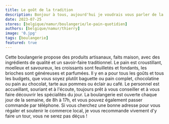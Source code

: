 ```yaml
---
title: Le goût de la tradition
description: Bonjour à tous, aujourd'hui je voudrais vous parler de la boulangerie de mon quartier, qui est une véritable pépite pour les amateurs de pain et de viennoiseries. Il s'agit de la boulangerie "Le Pain Quotidien".
date: 2023-07-25
stores: [belgique/namur/boulangerie/le-pain-quotidien]
authors: [belgique/namur/thierry]
image: '0.jpg'
tags: [boulangerie]
featured: true
---
```

Cette boulangerie propose des produits artisanaux, faits maison, avec des ingrédients de qualité et un savoir-faire traditionnel. Le pain est croustillant, moelleux et savoureux, les croissants sont feuilletés et fondants, les brioches sont généreuses et parfumées. Il y en a pour tous les goûts et tous les budgets, que vous soyez plutôt baguette ou pain complet, chocolatine ou pain au chocolat, tarte aux pommes ou éclair au café. Le personnel est accueillant, souriant et à l'écoute, toujours prêt à vous conseiller et à vous faire découvrir les spécialités du jour. La boulangerie est ouverte chaque jour de la semaine, de 8h à 17h, et vous pouvez également passer commande par téléphone. Si vous cherchez une bonne adresse pour vous régaler et soutenir le commerce local, je vous recommande vivement d'y faire un tour, vous ne serez pas déçus !